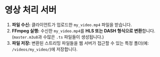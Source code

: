# 영상 처리 서버

1. **파일 수신:** 클라이언트가 업로드한 `my_video.mp4` 파일을 받습니다.
2. **FFmpeg 실행:** 수신한 `my_video.mp4`를 **HLS 또는 DASH 형식으로 변환**합니다. (`master.m3u8`과 수많은 `.ts` 파일들이 생성됩니다.)
3. **파일 저장:** 변환된 스트리밍 파일들을 웹 서버가 접근할 수 있는 특정 폴더(예: `/videos/my_video/`)에 저장합니다.

